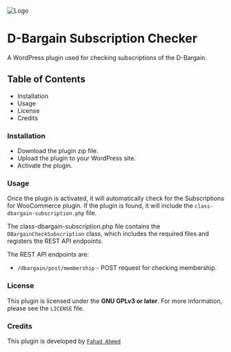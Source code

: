 ![Logo](https://d-bargain.com/wp-content/uploads/2022/12/final-logo-original-150x150.png)

# D-Bargain Subscription Checker

A WordPress plugin used for checking subscriptions of the D-Bargain.


## Table of Contents

- Installation
- Usage
- License
- Credits


### Installation

- Download the plugin zip file.
- Upload the plugin to your WordPress site.
- Activate the plugin.

### Usage

Once the plugin is activated, it will automatically check for the Subscriptions for WooCommerce plugin. If the plugin is found, it will include the `class-dbargain-subscription.php` file.

The class-dbargain-subscription.php file contains the `DBargainCheckSubscription` class, which includes the required files and registers the REST API endpoints.

The REST API endpoints are:

- `/dbargain/post/membership` - POST request for checking membership.

### License

This plugin is licensed under the **GNU GPLv3 or later**. For more information, please see the `LICENSE` file.

### Credits

This plugin is developed by [``Fahad Ahmed``](https://www.linkedin.com/in/fahad-ahmed-optimist/)


